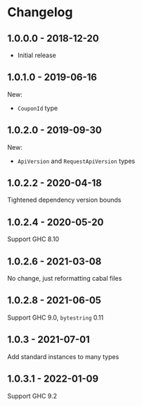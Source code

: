 # Changelog

## 1.0.0.0 - 2018-12-20

- Initial release

## 1.0.1.0 - 2019-06-16

New:

- `CouponId` type

## 1.0.2.0 - 2019-09-30

New:

- `ApiVersion` and `RequestApiVersion` types

## 1.0.2.2 - 2020-04-18

Tightened dependency version bounds

## 1.0.2.4 - 2020-05-20

Support GHC 8.10

## 1.0.2.6 - 2021-03-08

No change, just reformatting cabal files

## 1.0.2.8 - 2021-06-05

Support GHC 9.0, `bytestring` 0.11

## 1.0.3 - 2021-07-01

Add standard instances to many types

## 1.0.3.1 - 2022-01-09

Support GHC 9.2
